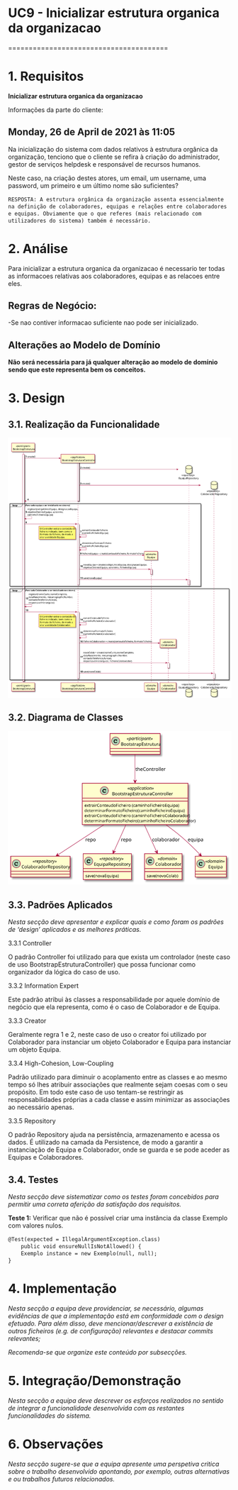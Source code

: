 # UC9 - Inicializar estrutura organica da organizacao
=======================================

# 1. Requisitos

**Inicializar estrutura organica da organizacao**

Informações da parte do cliente:

## Monday, 26 de April de 2021 às 11:05

Na inicialização do sistema com dados relativos à estrutura orgânica da organização, tenciono que o cliente se refira à criação do administrador, gestor de serviços helpdesk e responsável de recursos humanos.

Neste caso, na criação destes atores, um email, um username, uma password, um primeiro e um último nome são suficientes?

    RESPOSTA: A estrutura orgânica da organização assenta essencialmente na definição de colaboradores, equipas e relações entre colaboradores e equipas. Obviamente que o que referes (mais relacionado com utilizadores do sistema) também é necessário.

# 2. Análise

Para inicializar a estrutura organica da organizacao é necessario ter todas as informacoes relativas aos colaboradores, equipas e as relacoes entre eles.

## Regras de Negócio:

-Se nao contiver informacao suficiente nao pode ser inicializado.

## Alterações ao Modelo de Domínio

**Não será necessária para já qualquer alteração ao modelo de domínio sendo que este representa bem os conceitos.**

# 3. Design

## 3.1. Realização da Funcionalidade

![SD.svg](SD.svg)

## 3.2. Diagrama de Classes

![CD.svg](CD.svg)

## 3.3. Padrões Aplicados

*Nesta secção deve apresentar e explicar quais e como foram os padrões de ‘design’ aplicados e as melhores práticas.*

3.3.1 Controller

O padrão Controller foi utilizado para que exista um controlador (neste caso de uso BootstrapEstruturaController) que possa funcionar como organizador da lógica do caso de uso.

3.3.2 Information Expert

Este padrão atribui às classes a responsabilidade por aquele domínio de negócio que ela representa, como é o caso de Colaborador e de Equipa.

3.3.3 Creator

Geralmente regra 1 e 2, neste caso de uso o creator foi utilizado por Colaborador para instanciar um objeto Colaborador e Equipa para instanciar um objeto Equipa.

3.3.4 High-Cohesion, Low-Coupling

Padrão utilizado para diminuir o acoplamento entre as classes e ao mesmo tempo só lhes atribuir associações que realmente sejam coesas com o seu propósito.
Em todo este caso de uso tentam-se restringir as responsabilidades próprias a cada classe e assim minimizar as associações ao necessário apenas.

3.3.5 Repository

O padrão Repository ajuda na persistência, armazenamento e acessa os dados. É utilizado na camada da Persistence, de modo a garantir a instanciação de Equipa e Colaborador, onde se guarda e se pode aceder as Equipas e Colaboradores.

## 3.4. Testes
*Nesta secção deve sistematizar como os testes foram concebidos para permitir uma correta aferição da satisfação dos requisitos.*

**Teste 1:** Verificar que não é possível criar uma instância da classe Exemplo com valores nulos.

	@Test(expected = IllegalArgumentException.class)
		public void ensureNullIsNotAllowed() {
		Exemplo instance = new Exemplo(null, null);
	}

# 4. Implementação

*Nesta secção a equipa deve providenciar, se necessário, algumas evidências de que a implementação está em conformidade com o design efetuado. Para além disso, deve mencionar/descrever a existência de outros ficheiros (e.g. de configuração) relevantes e destacar commits relevantes;*

*Recomenda-se que organize este conteúdo por subsecções.*

# 5. Integração/Demonstração

*Nesta secção a equipa deve descrever os esforços realizados no sentido de integrar a funcionalidade desenvolvida com as restantes funcionalidades do sistema.*

# 6. Observações

*Nesta secção sugere-se que a equipa apresente uma perspetiva critica sobre o trabalho desenvolvido apontando, por exemplo, outras alternativas e ou trabalhos futuros relacionados.*



